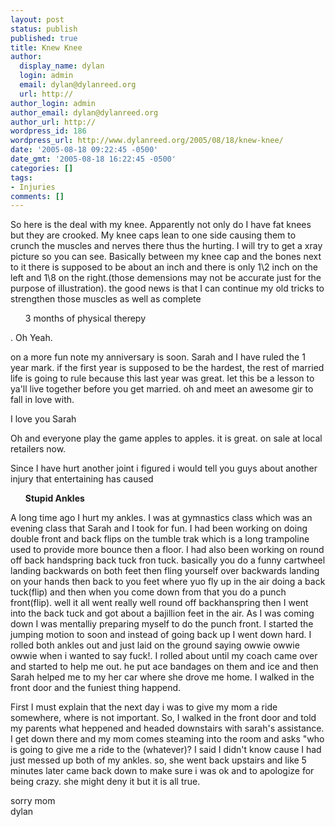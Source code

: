 ```yaml
---
layout: post
status: publish
published: true
title: Knew Knee
author:
  display_name: dylan
  login: admin
  email: dylan@dylanreed.org
  url: http://
author_login: admin
author_email: dylan@dylanreed.org
author_url: http://
wordpress_id: 186
wordpress_url: http://www.dylanreed.org/2005/08/18/knew-knee/
date: '2005-08-18 09:22:45 -0500'
date_gmt: '2005-08-18 16:22:45 -0500'
categories: []
tags:
- Injuries
comments: []
---
```

<p>So here is the deal with my knee. Apparently not only do I have fat knees but they are crooked. My knee caps lean to one side causing them to crunch the muscles and nerves there thus the hurting. I will try to get a xray picture so you can see. Basically between my knee cap and the bones next to it there is supposed to be about an inch and there is only 1\2 inch on the left and 1\8 on the right.(those demensions may not be accurate just for the purpose of illustration). the good news is that I can continue my old tricks to strengthen those muscles as well as complete
<ul>
3 months of physical therepy</ul>. Oh Yeah.</p>
<p>on a more fun note my anniversary is soon. Sarah and I have ruled the 1 year mark. if the first year is supposed to be the hardest, the rest of married life is going to rule because this last year was great. let this be a lesson to ya'll live together before you get married. oh and meet an awesome gir to fall in love with. </p>
<p>I love you Sarah</p>
<p>Oh and everyone play the game apples to apples. it is great. on sale at local retailers now.</p>
<p>Since I have hurt another joint i figured i would tell you guys about another injury that entertaining has caused</p>
<ul>
<strong>Stupid Ankles</strong></ul></p>
<p>A long time ago I hurt my ankles. I was at gymnastics class which was an evening class that Sarah and I took for fun. I had been working on doing double front and back flips on the tumble trak which is a long trampoline used to provide more bounce then a floor.  I had also been working on round off back handspring back tuck fron tuck. basically you do a funny cartwheel landing backwards on both feet then fling yourself over backwards landing on your hands then back to you feet where yuo fly up in the air doing a back tuck(flip) and then when you come down from that you do a punch front(flip). well it all went really well round off backhanspring then I went into the back tuck and got about a bajillion feet in the air. As I was coming down I was mentalliy preparing myself to do the punch front. I started the jumping motion to soon and instead of going back up I went down hard. I rolled both ankles out and just laid on the ground saying owwie owwie owwie when i wanted to say fuck!. I rolled about until my coach came over and started to help me out. he put ace bandages on them and ice and then Sarah helped me to my her car where she drove me home. I walked in the front door and the funiest thing happend. </p>
<p>First I must explain that the next day i was to give my mom a ride somewhere, where is not important. So, I walked in the front door and told my parents what heppened and headed downstairs with sarah's assistance. I get down there and my mom comes steaming into the room and asks "who is going to give me a ride to the (whatever)? I said I didn't know cause I had just messed up both of my ankles. so, she went back upstairs and like 5 minutes later came back down to make sure i was ok and to apologize for being crazy. she might deny it but it is all true.</p>
<p>sorry mom<br />
dylan</p>
